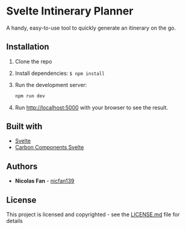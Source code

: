 # Svelte Intinerary Planner

A handy, easy-to-use tool to quickly generate an itinerary on the go.

## Installation

1. Clone the repo

2. Install dependencies:
    `$ npm install`

3. Run the development server:

    ```bash
    npm run dev
    ```

4. Run [http://localhost:5000](http://localhost:5000) with your browser to see the result.

## Built with

- [Svelte](https://svelte.dev/)
- [Carbon Components Svelte](https://carbon-svelte.vercel.app/)

## Authors

- **Nicolas Fan** - [nicfan139](https://github.com/nicfan139)

## License

This project is licensed and copyrighted - see the [LICENSE.md](LICENSE.md) file for details
